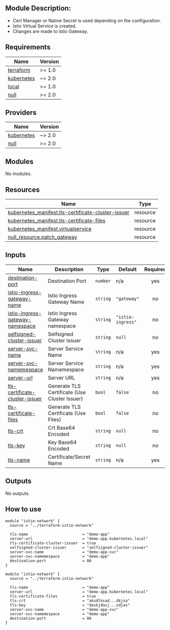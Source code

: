 ## Module Description:

* Cert Manager or Native Secret is used depending on the configuration. 
* Istio Virtual Service is created.
* Changes are made to Istio Gateway.

<!-- BEGIN_TF_DOCS -->
## Requirements

| Name | Version |
|------|---------|
| <a name="requirement_terraform"></a> [terraform](#requirement\_terraform) | >= 1.0 |
| <a name="requirement_kubernetes"></a> [kubernetes](#requirement\_kubernetes) | ~> 2.0 |
| <a name="requirement_local"></a> [local](#requirement\_local) | >= 1.0 |
| <a name="requirement_null"></a> [null](#requirement\_null) | >= 2.0 |

## Providers

| Name | Version |
|------|---------|
| <a name="provider_kubernetes"></a> [kubernetes](#provider\_kubernetes) | ~> 2.0 |
| <a name="provider_null"></a> [null](#provider\_null) | >= 2.0 |

## Modules

No modules.

## Resources

| Name | Type |
|------|------|
| [kubernetes_manifest.tls-certificate-cluster-issuer](https://registry.terraform.io/providers/hashicorp/kubernetes/latest/docs/resources/manifest) | resource |
| [kubernetes_manifest.tls-certificate-files](https://registry.terraform.io/providers/hashicorp/kubernetes/latest/docs/resources/manifest) | resource |
| [kubernetes_manifest.virtualservice](https://registry.terraform.io/providers/hashicorp/kubernetes/latest/docs/resources/manifest) | resource |
| [null_resource.patch_gateway](https://registry.terraform.io/providers/hashicorp/null/latest/docs/resources/resource) | resource |

## Inputs

| Name | Description | Type | Default | Required |
|------|-------------|------|---------|:--------:|
| <a name="input_destination-port"></a> [destination-port](#input\_destination-port) | Destination Port | `number` | n/a | yes |
| <a name="input_istio-ingress-gateway-name"></a> [istio-ingress-gateway-name](#input\_istio-ingress-gateway-name) | Istio Ingress Gateway Name | `string` | `"gateway"` | no |
| <a name="input_istio-ingress-gateway-namespace"></a> [istio-ingress-gateway-namespace](#input\_istio-ingress-gateway-namespace) | Istio Ingress Gateway namespace | `string` | `"istio-ingress"` | no |
| <a name="input_selfsigned-cluster-issuer"></a> [selfsigned-cluster-issuer](#input\_selfsigned-cluster-issuer) | Selfsigned Cluster Issuer | `string` | `null` | no |
| <a name="input_server-svc-name"></a> [server-svc-name](#input\_server-svc-name) | Server Service Name | `string` | n/a | yes |
| <a name="input_server-svc-namemespace"></a> [server-svc-namemespace](#input\_server-svc-namemespace) | Server Service Namemespace | `string` | n/a | yes |
| <a name="input_server-url"></a> [server-url](#input\_server-url) | Server URL | `string` | n/a | yes |
| <a name="input_tls-certificate-cluster-issuer"></a> [tls-certificate-cluster-issuer](#input\_tls-certificate-cluster-issuer) | Generate TLS Certificate (Use Cluster Issuer) | `bool` | `false` | no |
| <a name="input_tls-certificate-files"></a> [tls-certificate-files](#input\_tls-certificate-files) | Generate TLS Certificate (Use Files) | `bool` | `false` | no |
| <a name="input_tls-crt"></a> [tls-crt](#input\_tls-crt) | Crt Base64 Encoded | `string` | `null` | no |
| <a name="input_tls-key"></a> [tls-key](#input\_tls-key) | Key Base64 Encoded | `string` | `null` | no |
| <a name="input_tls-name"></a> [tls-name](#input\_tls-name) | Certificate/Secret Name | `string` | n/a | yes |

## Outputs

No outputs.
<!-- END_TF_DOCS -->

## How to use

```
module "istio-network" {
  source = "../terraform-istio-network"

  tls-name                        = "demo-app"
  server-url                      = "demo-app.kubernetes.local"
  tls-certificate-cluster-issuer  = true
  selfsigned-cluster-issuer       = "selfsigned-cluster-issuer"
  server-svc-name                 = "demo-app-svc"
  server-svc-namemespace          = "demo-app"
  destination-port                = 80
}
```
```
module "istio-network" {
  source = "../terraform-istio-network"

  tls-name                        = "demo-app"
  server-url                      = "demo-app.kubernetes.local"
  tls-certificate-files           = true
  tls-crt                         = "aksdlksad...dkjsa"
  tls-key                         = "daskjdasj...sdjas"
  server-svc-name                 = "demo-app-svc"
  server-svc-namemespace          = "demo-app"
  destination-port                = 80
}
```